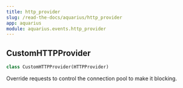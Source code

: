 ```yaml
---
title: http_provider
slug: /read-the-docs/aquarius/http_provider
app: aquarius
module: aquarius.events.http_provider
---
```

## CustomHTTPProvider

```python
class CustomHTTPProvider(HTTPProvider)
```

Override requests to control the connection pool to make it blocking.


